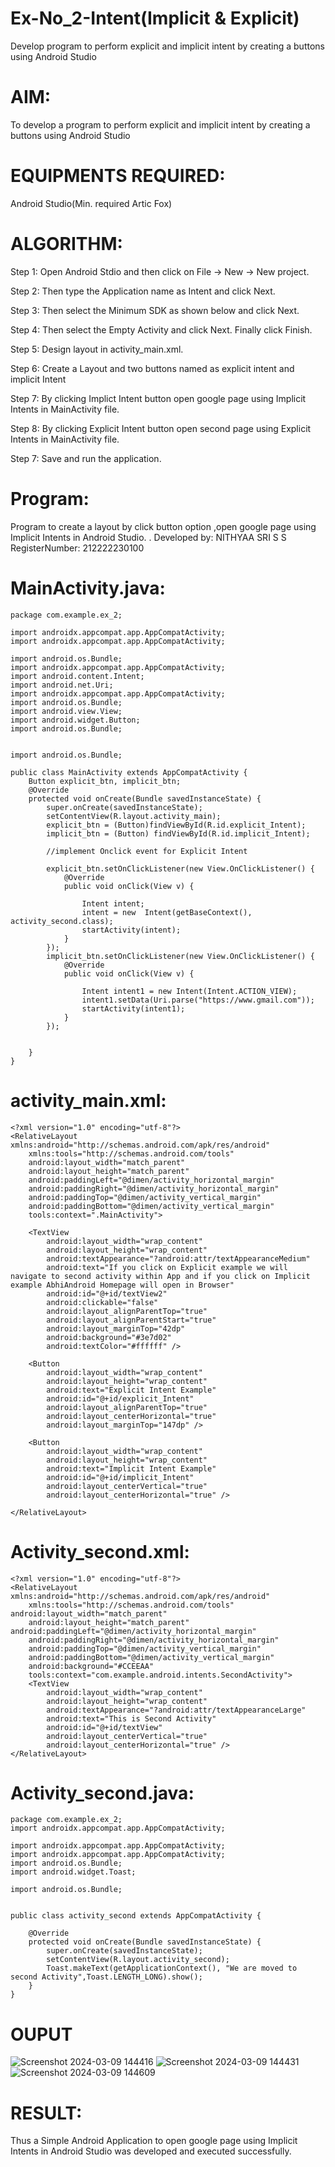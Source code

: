 # Ex-No_2-Intent(Implicit & Explicit)
Develop program to perform explicit and implicit intent by creating a buttons using Android Studio

# AIM:
To develop a program to perform explicit and implicit intent by creating a buttons using Android Studio

# EQUIPMENTS REQUIRED:
Android Studio(Min. required Artic Fox)

# ALGORITHM:
Step 1: Open Android Stdio and then click on File -> New -> New project.

Step 2: Then type the Application name as Intent and click Next.

Step 3: Then select the Minimum SDK as shown below and click Next.

Step 4: Then select the Empty Activity and click Next. Finally click Finish.

Step 5: Design layout in activity_main.xml.

Step 6: Create a Layout and two buttons named as explicit intent and implicit Intent

Step 7: By clicking Implict Intent button open google page using Implicit Intents in MainActivity file.

Step 8: By clicking Explicit Intent button open second page using Explicit Intents in MainActivity file.

Step 7: Save and run the application.

# Program:

Program to create a layout by click button option ,open google page using Implicit Intents in Android Studio. .
Developed by: NITHYAA SRI S S
RegisterNumber: 212222230100

# MainActivity.java:
```
package com.example.ex_2;

import androidx.appcompat.app.AppCompatActivity;
import androidx.appcompat.app.AppCompatActivity;

import android.os.Bundle;
import androidx.appcompat.app.AppCompatActivity;
import android.content.Intent;
import android.net.Uri;
import androidx.appcompat.app.AppCompatActivity;
import android.os.Bundle;
import android.view.View;
import android.widget.Button;
import android.os.Bundle;


import android.os.Bundle;

public class MainActivity extends AppCompatActivity {
    Button explicit_btn, implicit_btn;
    @Override
    protected void onCreate(Bundle savedInstanceState) {
        super.onCreate(savedInstanceState);
        setContentView(R.layout.activity_main);
        explicit_btn = (Button)findViewById(R.id.explicit_Intent);
        implicit_btn = (Button) findViewById(R.id.implicit_Intent);

        //implement Onclick event for Explicit Intent

        explicit_btn.setOnClickListener(new View.OnClickListener() {
            @Override
            public void onClick(View v) {

                Intent intent;
                intent = new  Intent(getBaseContext(), activity_second.class);
                startActivity(intent);
            }
        });
        implicit_btn.setOnClickListener(new View.OnClickListener() {
            @Override
            public void onClick(View v) {

                Intent intent1 = new Intent(Intent.ACTION_VIEW);
                intent1.setData(Uri.parse("https://www.gmail.com"));
                startActivity(intent1);
            }
        });


    }
}
```
# activity_main.xml:
```
<?xml version="1.0" encoding="utf-8"?>
<RelativeLayout xmlns:android="http://schemas.android.com/apk/res/android"
    xmlns:tools="http://schemas.android.com/tools"
    android:layout_width="match_parent"
    android:layout_height="match_parent"
    android:paddingLeft="@dimen/activity_horizontal_margin"
    android:paddingRight="@dimen/activity_horizontal_margin"
    android:paddingTop="@dimen/activity_vertical_margin"
    android:paddingBottom="@dimen/activity_vertical_margin"
    tools:context=".MainActivity">

    <TextView
        android:layout_width="wrap_content"
        android:layout_height="wrap_content"
        android:textAppearance="?android:attr/textAppearanceMedium"
        android:text="If you click on Explicit example we will navigate to second activity within App and if you click on Implicit example AbhiAndroid Homepage will open in Browser"
        android:id="@+id/textView2"
        android:clickable="false"
        android:layout_alignParentTop="true"
        android:layout_alignParentStart="true"
        android:layout_marginTop="42dp"
        android:background="#3e7d02"
        android:textColor="#ffffff" />

    <Button
        android:layout_width="wrap_content"
        android:layout_height="wrap_content"
        android:text="Explicit Intent Example"
        android:id="@+id/explicit_Intent"
        android:layout_alignParentTop="true"
        android:layout_centerHorizontal="true"
        android:layout_marginTop="147dp" />

    <Button
        android:layout_width="wrap_content"
        android:layout_height="wrap_content"
        android:text="Implicit Intent Example"
        android:id="@+id/implicit_Intent"
        android:layout_centerVertical="true"
        android:layout_centerHorizontal="true" />

</RelativeLayout>
```

# Activity_second.xml:

```
<?xml version="1.0" encoding="utf-8"?>
<RelativeLayout xmlns:android="http://schemas.android.com/apk/res/android"
    xmlns:tools="http://schemas.android.com/tools" android:layout_width="match_parent"
    android:layout_height="match_parent" android:paddingLeft="@dimen/activity_horizontal_margin"
    android:paddingRight="@dimen/activity_horizontal_margin"
    android:paddingTop="@dimen/activity_vertical_margin"
    android:paddingBottom="@dimen/activity_vertical_margin"
    android:background="#CCEEAA"
    tools:context="com.example.android.intents.SecondActivity">
    <TextView
        android:layout_width="wrap_content"
        android:layout_height="wrap_content"
        android:textAppearance="?android:attr/textAppearanceLarge"
        android:text="This is Second Activity"
        android:id="@+id/textView"
        android:layout_centerVertical="true"
        android:layout_centerHorizontal="true" />
</RelativeLayout>
```

# Activity_second.java:
```
package com.example.ex_2;
import androidx.appcompat.app.AppCompatActivity;

import androidx.appcompat.app.AppCompatActivity;
import androidx.appcompat.app.AppCompatActivity;
import android.os.Bundle;
import android.widget.Toast;

import android.os.Bundle;


public class activity_second extends AppCompatActivity {

    @Override
    protected void onCreate(Bundle savedInstanceState) {
        super.onCreate(savedInstanceState);
        setContentView(R.layout.activity_second);
        Toast.makeText(getApplicationContext(), "We are moved to second Activity",Toast.LENGTH_LONG).show();
    }
}
```

# OUPUT
![Screenshot 2024-03-09 144416](https://github.com/ssnithyaasri/INTENT_GIT/assets/119122478/219328fb-1606-42de-ac60-d504ab5536b9)
![Screenshot 2024-03-09 144431](https://github.com/ssnithyaasri/INTENT_GIT/assets/119122478/821ab5fc-b713-4154-b648-1f06fe200564)
![Screenshot 2024-03-09 144609](https://github.com/ssnithyaasri/INTENT_GIT/assets/119122478/393c10a2-e639-46a8-9f0f-22d3e3351199)

# RESULT:
Thus a Simple Android Application to open google page using Implicit Intents in Android Studio was developed and executed successfully.

